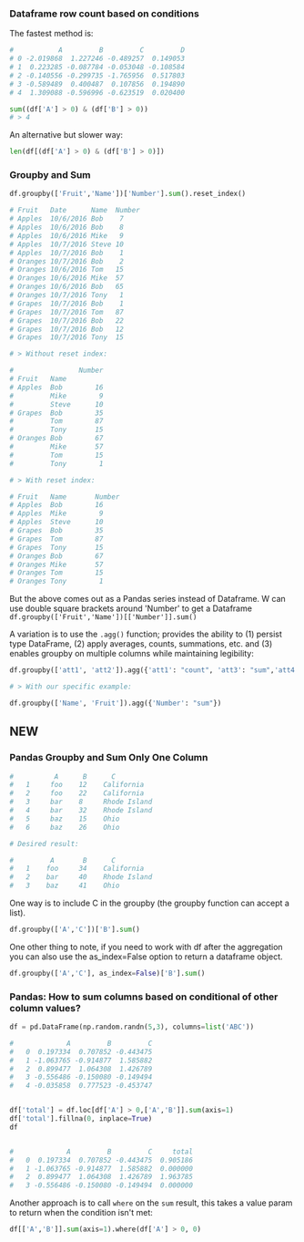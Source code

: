 ### Dataframe row count based on conditions

The fastest method is: 

```python
#           A         B         C         D
# 0 -2.019868  1.227246 -0.489257  0.149053
# 1  0.223285 -0.087784 -0.053048 -0.108584
# 2 -0.140556 -0.299735 -1.765956  0.517803
# 3 -0.589489  0.400487  0.107856  0.194890
# 4  1.309088 -0.596996 -0.623519  0.020400

sum((df['A'] > 0) & (df['B'] > 0))
# > 4
```
An alternative but slower way:

```python
len(df[(df['A'] > 0) & (df['B'] > 0)])
```


### Groupby and Sum

```python
df.groupby(['Fruit','Name'])['Number'].sum().reset_index()

# Fruit   Date      Name  Number
# Apples  10/6/2016 Bob    7
# Apples  10/6/2016 Bob    8
# Apples  10/6/2016 Mike   9
# Apples  10/7/2016 Steve 10
# Apples  10/7/2016 Bob    1
# Oranges 10/7/2016 Bob    2
# Oranges 10/6/2016 Tom   15
# Oranges 10/6/2016 Mike  57
# Oranges 10/6/2016 Bob   65
# Oranges 10/7/2016 Tony   1
# Grapes  10/7/2016 Bob    1
# Grapes  10/7/2016 Tom   87
# Grapes  10/7/2016 Bob   22
# Grapes  10/7/2016 Bob   12
# Grapes  10/7/2016 Tony  15

# > Without reset index:

#                Number
# Fruit   Name         
# Apples  Bob        16
#         Mike        9
#         Steve      10
# Grapes  Bob        35
#         Tom        87
#         Tony       15
# Oranges Bob        67
#         Mike       57
#         Tom        15
#         Tony        1

# > With reset index:

# Fruit   Name       Number
# Apples  Bob        16
# Apples  Mike        9
# Apples  Steve      10
# Grapes  Bob        35
# Grapes  Tom        87
# Grapes  Tony       15
# Oranges Bob        67
# Oranges Mike       57
# Oranges Tom        15
# Oranges Tony        1

```
But the above comes out as a Pandas series instead of Dataframe. W can use double square brackets around 'Number' to get a Dataframe
`df.groupby(['Fruit','Name'])[['Number']].sum()`

A variation is to use the `.agg()` function; provides the ability to (1) persist type DataFrame, (2) apply averages, counts, summations, etc. and (3) enables groupby on multiple columns while maintaining legibility:

```python
df.groupby(['att1', 'att2']).agg({'att1': "count", 'att3': "sum",'att4': 'mean'})

# > With our specific example:

df.groupby(['Name', 'Fruit']).agg({'Number': "sum"})
```
## NEW

### Pandas Groupby and Sum Only One Column

```python
#	       A      B      C
#	1     foo    12    California
#	2     foo    22    California
#	3     bar    8     Rhode Island
#	4     bar    32    Rhode Island
#	5     baz    15    Ohio
#	6     baz    26    Ohio

# Desired result:

#	      A       B      C
#	1    foo     34    California
#	2    bar     40    Rhode Island
#	3    baz     41    Ohio
```

One way is to include C in the groupby (the groupby function can accept a list).

```python
df.groupby(['A','C'])['B'].sum()
```

One other thing to note, if you need to work with df after the aggregation you can also use the as_index=False option to return a dataframe object. 

```python
df.groupby(['A','C'], as_index=False)['B'].sum()
```

### Pandas: How to sum columns based on conditional of other column values?

```python
df = pd.DataFrame(np.random.randn(5,3), columns=list('ABC'))

#	          A         B         C
#	0  0.197334  0.707852 -0.443475
#	1 -1.063765 -0.914877  1.585882
#	2  0.899477  1.064308  1.426789
#	3 -0.556486 -0.150080 -0.149494
#	4 -0.035858  0.777523 -0.453747


df['total'] = df.loc[df['A'] > 0,['A','B']].sum(axis=1)
df['total'].fillna(0, inplace=True)
df


#	          A         B         C     total
#	0  0.197334  0.707852 -0.443475  0.905186
#	1 -1.063765 -0.914877  1.585882  0.000000
#	2  0.899477  1.064308  1.426789  1.963785
#	3 -0.556486 -0.150080 -0.149494  0.000000
```


Another approach is to call `where` on the `sum` result, this takes a value param to return when the condition isn't met:

```python
df[['A','B']].sum(axis=1).where(df['A'] > 0, 0)
```
